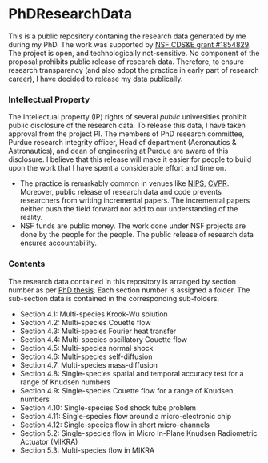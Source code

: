 # PhDResearchData

This is a public repository contaning the research data generated by me during my PhD. The work was supported by [NSF CDS&E grant #1854829](https://www.nsf.gov/awardsearch/showAward?AWD_ID=1854829). The project is open, and technologically not-sensitive. No component of the proposal prohibits public release of research data. Therefore, to ensure research transparency (and also adopt the practice in early part of research career), I have decided to release my data publically. 

### Intellectual Property 

The Intellectual property (IP) rights of several _public_ universities prohibit public disclosure of the research data. To release this data, I have taken approval from the project PI. The members of PhD research committee, Purdue research integrity officer, Head of department (Aeronautics & Astronautics), and dean of engineering at Purdue are aware of this disclosure. I believe that this release will make it easier for people to build upon the work that I have spent a considerable effort and time on. 
- The practice is remarkably common in venues like [NIPS](https://nips.cc/Conferences/2020/PaperInformation/CodeSubmissionPolicy), [CVPR](http://cvpr2020.thecvf.com/submission/main-conference/author-guidelines). Moreover, public release of research data and code prevents researchers from writing incremental papers. The incremental papers neither push the field forward nor add to our understanding of the reality.
- NSF funds are public money. The work done under NSF projects are done by the people for the people. The public release of research data ensures accountability.

### Contents

The research data contained in this repository is arranged by section number as per [PhD thesis](PhDThesis.pdf). Each section number is assigned a folder. The sub-section data is contained in the corresponding sub-folders.

- Section 4.1: Multi-species Krook-Wu solution
- Section 4.2: Multi-species Couette flow
- Section 4.3: Multi-species Fourier heat transfer
- Section 4.4: Multi-species oscillatory Couette flow
- Section 4.5: Multi-species normal shock
- Section 4.6: Multi-species self-diffusion
- Section 4.7: Multi-species mass-diffusion
- Section 4.8: Single-species spatial and temporal accuracy test for a range of Knudsen numbers
- Section 4.9: Single-species Couette flow for a range of Knudsen numbers
- Section 4.10: Single-species Sod shock tube problem
- Section 4.11: Single-species flow around a micro-electronic chip
- Section 4.12: Single-species flow in short micro-channels
- Section 5.2: Single-species flow in Micro In-Plane Knudsen Radiometric Actuator (MIKRA)
- Section 5.3: Multi-species flow in MIKRA
